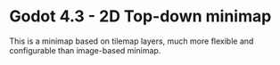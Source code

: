 # Godot 4.3 - 2D Top-down minimap
 This is a minimap based on tilemap layers, much more flexible and configurable than image-based minimap.
